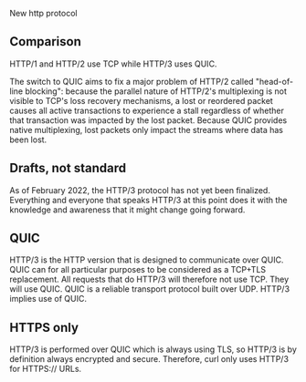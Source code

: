 New http protocol


## Comparison

HTTP/1 and HTTP/2 use TCP while HTTP/3 uses QUIC.

The switch to QUIC aims to fix a major problem of HTTP/2 called "head-of-line blocking": because the parallel nature of HTTP/2's multiplexing is not visible to TCP's loss recovery mechanisms, a lost or reordered packet causes all active transactions to experience a stall regardless of whether that transaction was impacted by the lost packet. Because QUIC provides native multiplexing, lost packets only impact the streams where data has been lost.


## Drafts, not standard

As of February 2022, the HTTP/3 protocol has not yet been finalized. Everything and everyone that speaks HTTP/3 at this point does it with the knowledge and awareness that it might change going forward.

## QUIC

HTTP/3 is the HTTP version that is designed to communicate over QUIC. QUIC can for all particular purposes to be considered as a TCP+TLS replacement.
All requests that do HTTP/3 will therefore not use TCP. They will use QUIC. QUIC is a reliable transport protocol built over UDP. HTTP/3 implies use of QUIC.


## HTTPS only

HTTP/3 is performed over QUIC which is always using TLS, so HTTP/3 is by definition always encrypted and secure. Therefore, curl only uses HTTP/3 for HTTPS:// URLs.